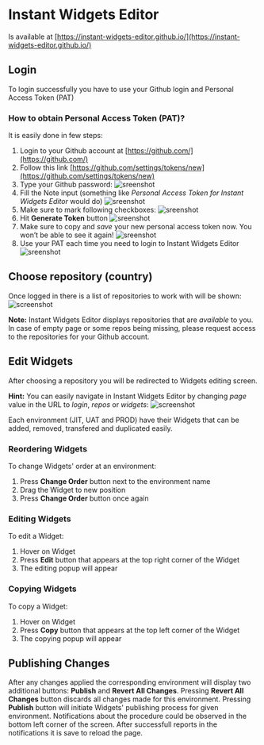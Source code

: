 # Instant Widgets Editor

Is available at [https://instant-widgets-editor.github.io/](https://instant-widgets-editor.github.io/)

## Login

To login successfully you have to use your Github login and Personal Access Token (PAT)

### How to obtain Personal Access Token (PAT)?

It is easily done in few steps:

1. Login to your Github account at [https://github.com/](https://github.com/)
1. Follow this link [https://github.com/settings/tokens/new](https://github.com/settings/tokens/new)
1. Type your Github password:
![sreenshot](https://i.snipboard.io/qAWXUy.jpg)
1. Fill the Note input (something like *Personal Access Token for Instant Widgets Editor* would do)
![sreenshot](https://i.snipboard.io/h72dj9.jpg)
1. Make sure to mark following checkboxes:
![sreenshot](https://i.snipboard.io/fPlXFd.jpg)
1. Hit **Generate Token** button
![sreenshot](https://i.snipboard.io/3Hyaxo.jpg)
1. Make sure to copy and *save* your new personal access token now. You won’t be able to see it again!
![sreenshot](https://i.snipboard.io/W1kLKV.jpg)
1. Use your PAT each time you need to login to Instant Widgets Editor
![sreenshot](https://i.snipboard.io/1l0Y5h.jpg)

## Choose repository (country)

Once logged in there is a list of repositories to work with will be shown:
![screenshot](https://i.snipboard.io/QfugtV.jpg)

**Note:** Instant Widgets Editor displays repositories that are *available* to you. In case of empty page or some repos being missing, please request access to the repositories for your Github account.

## Edit Widgets

After choosing a repository you will be redirected to Widgets editing screen.

**Hint:** You can easily navigate in Instant Widgets Editor by changing *page* value in the URL to *login*, *repos* or *widgets*:
![screenshot](https://i.snipboard.io/GtBHeF.jpg)

Each environment (JIT, UAT and PROD) have their Widgets that can be added, removed, transfered and duplicated easily.

### Reordering Widgets

To change Widgets' order at an environment:
1. Press **Change Order** button next to the environment name
1. Drag the Widget to new position
1. Press **Change Order** button once again

### Editing Widgets

To edit a Widget:
1. Hover on Widget
1. Press **Edit** button that appears at the top right corner of the Widget
1. The editing popup will appear

### Copying Widgets

To copy a Widget:
1. Hover on Widget
1. Press **Copy** button that appears at the top left corner of the Widget
1. The copying popup will appear

## Publishing Changes

After any changes applied the corresponding environment will display two additional buttons: **Publish** and **Revert All Changes**.
Pressing **Revert All Changes** button discards all changes made for this environment.
Pressing **Publish** button will initiate Widgets' publishing process for given environment. Notifications about the procedure could be observed in the bottom left corner of the screen. After successfull reports in the notifications it is save to reload the page.
